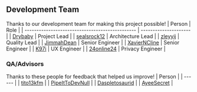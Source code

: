 ## Development Team
Thanks to our development team for making this project possible!
| Person                                          | Role                  |
| ----------------------------------------------- | --------------------- |
| [Drybaby](https://github.com/Drybaby)           | Project Lead          |
| [sealsrock12](https://github.com/sealsrock12)   | Architecture Lead     |
| [zleyyij](https://github.com/zleyyij)           | Quality Lead          |
| [JimmahDean](https://github.com/JimmahDean)     | Senior Engineer       |
| [XavierNCline](https://github.com/XavierNCline) | Senior Engineer       |
| [K97i](https://github.com/K97i)                 | UX Engineer           |
| [24online24](https://github.com/24online24)     | Privacy Engineer      |

### QA/Advisors
Thanks to these people for feedback that helped us improve!
| Person |
| ------ |
| [tito13kfm](https://github.com/tito13kfm) |
| [PipeItToDevNull](https://github.com/PipeItToDevNull) |
| [Daspletosaurid](https://github.com/Daspletosaurid) |
| [AyeeSecret](https://github.com/AyeeSecret) |
